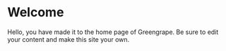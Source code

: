 # Welcome

Hello, you have made it to the home page of Greengrape. Be sure to edit your
content and make this site your own.
